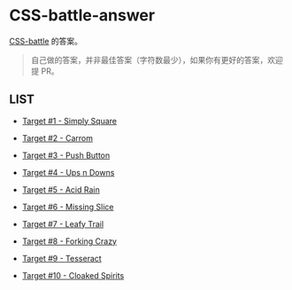 # CSS-battle-answer

[CSS-battle](https://cssbattle.dev/) 的答案。

> 自己做的答案，并非最佳答案（字符数最少），如果你有更好的答案，欢迎提 PR。

## LIST

+ [Target #1 - Simply Square](./Simply-Square.md)

+ [Target #2 - Carrom](./Carrom.md)

+ [Target #3 - Push Button](./Push-Button.md)

+ [Target #4 - Ups n Downs](./Ups-n-Downs.md)

+ [Target #5 - Acid Rain](./Acid-Rain.md)

+ [Target #6 - Missing Slice](./Missing-Slice.md)

+ [Target #7 - Leafy Trail](./Leafy-Trail.md)

+ [Target #8 - Forking Crazy](./Forking-Crazy.md)

+ [Target #9 - Tesseract](./Tesseract.md)

+ [Target #10 - Cloaked Spirits](./Cloaked-Spirits.md)
